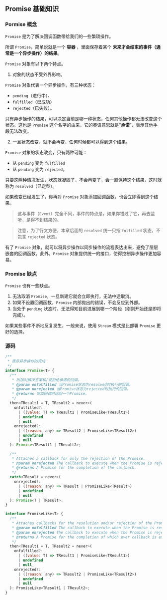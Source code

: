 ## Promise 基础知识

### Pormise 概念

`Promise` 是为了解决回调函数带给我们的一些繁琐操作。

所谓 `Promise`，简单说就是一个 **容器** ，里面保存着某个 **未来才会结束的事件（通常是一个异步操作）的结果**。

`Promise` 对象有以下两个特点。

1. 对象的状态不受外界影响。

`Promise` 对象代表一个异步操作，有三种状态：

- `pending`（进行中）、
- `fulfilled`（已成功）
- `rejected`（已失败）。

只有异步操作的结果，可以决定当前是哪一种状态，任何其他操作都无法改变这个状态。这也是 `Promise` 这个名字的由来，它的英语意思就是“**承诺**”，表示其他手段无法改变。

2. 一旦状态改变，就不会再变，任何时候都可以得到这个结果。

`Promise` 对象的状态改变，只有两种可能：

- 从 `pending` 变为 `fulfilled`
- 从 `pending` 变为 `rejected`。

只要这两种情况发生，状态就凝固了，不会再变了，会一直保持这个结果，这时就称为 `resolved`（已定型）。

如果改变已经发生了，你再对 `Promise` 对象添加回调函数，也会立即得到这个结果。

> 这与事件（`Event`）完全不同，事件的特点是，如果你错过了它，再去监听，是得不到结果的。

> 注意，为了行文方便，本章后面的 `resolved` 统一只指 `fulfilled` 状态，不包含 `rejected` 状态。

有了 `Promise` 对象，就可以将异步操作以同步操作的流程表达出来，避免了层层嵌套的回调函数。此外，`Promise` 对象提供统一的接口，使得控制异步操作更加容易。

### Promise 缺点

`Promise` 也有一些缺点。

1. 无法取消 `Promise`，一旦新建它就会立即执行，无法中途取消。
2. 如果不设置回调函数，`Promise` 内部抛出的错误，不会反应到外部。
3. 当处于 `pending` 状态时，无法得知目前进展到哪一个阶段（刚刚开始还是即将完成）。

如果某些事件不断地反复发生，一般来说，使用 `Stream` 模式是比部署 `Promise` 更好的选择。

### 源码

```js
/**
 * 表示异步操作的完成
 */
interface Promise<T> {
  /**
   * 附加对解决方案和/或拒绝承诺的回调。
   * @param onfulfilled 当Promise状态为resolved时执行的回调。
   * @param onrejected 当Promise状态为rejected时执行的回调。
   * @returns 完成回调时返回一个Promise。
   */
  then<TResult1 = T, TResult2 = never>(
    onfulfilled?:
      | ((value: T) => TResult1 | PromiseLike<TResult1>)
      | undefined
      | null,
    onrejected?:
      | ((reason: any) => TResult2 | PromiseLike<TResult2>)
      | undefined
      | null
  ): Promise<TResult1 | TResult2>;

  /**
   * Attaches a callback for only the rejection of the Promise.
   * @param onrejected The callback to execute when the Promise is rejected.
   * @returns A Promise for the completion of the callback.
   */
  catch<TResult = never>(
    onrejected?:
      | ((reason: any) => TResult | PromiseLike<TResult>)
      | undefined
      | null
  ): Promise<T | TResult>;
}
```

```js
interface PromiseLike<T> {
  /**
   * Attaches callbacks for the resolution and/or rejection of the Promise.
   * @param onfulfilled The callback to execute when the Promise is resolved.
   * @param onrejected The callback to execute when the Promise is rejected.
   * @returns A Promise for the completion of which ever callback is executed.
   */
  then<TResult1 = T, TResult2 = never>(
    onfulfilled?:
      | ((value: T) => TResult1 | PromiseLike<TResult1>)
      | undefined
      | null,
    onrejected?:
      | ((reason: any) => TResult2 | PromiseLike<TResult2>)
      | undefined
      | null
  ): PromiseLike<TResult1 | TResult2>;
}
```
